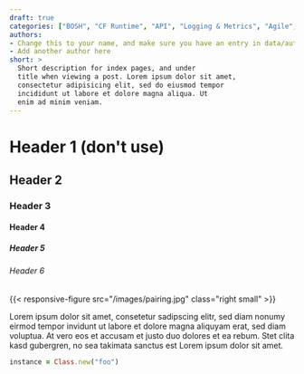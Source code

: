 ```yaml
---
draft: true
categories: ["BOSH", "CF Runtime", "API", "Logging & Metrics", "Agile", "Humans"]
authors:
- Change this to your name, and make sure you have an entry in data/authors.
- Add another author here
short: >
  Short description for index pages, and under
  title when viewing a post. Lorem ipsum dolor sit amet,
  consectetur adipisicing elit, sed do eiusmod tempor
  incididunt ut labore et dolore magna aliqua. Ut
  enim ad minim veniam.
---
```


# Header 1 (don't use)

## Header 2

### Header 3

#### Header 4

##### Header 5

###### Header 6

{{< responsive-figure src="/images/pairing.jpg" class="right small" >}}

Lorem ipsum dolor sit amet, consetetur sadipscing elitr, sed diam nonumy eirmod tempor invidunt ut labore et dolore magna aliquyam erat, sed diam voluptua. At vero eos et accusam et justo duo dolores et ea rebum. Stet clita kasd gubergren, no sea takimata sanctus est Lorem ipsum dolor sit amet.

~~~ruby
instance = Class.new("foo")
~~~

